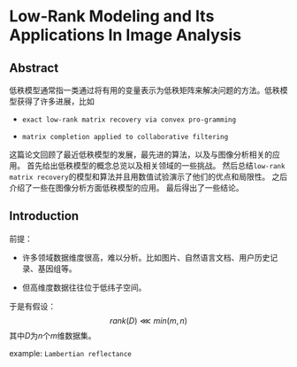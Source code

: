 # Low-Rank Modeling and Its Applications In Image Analysis

## Abstract

低秩模型通常指一类通过将有用的变量表示为低秩矩阵来解决问题的方法。低秩模型获得了许多进展，比如

- ```exact low-rank matrix recovery via convex pro-gramming```

- ```matrix completion applied to collaborative filtering```

这篇论文回顾了最近低秩模型的发展，最先进的算法，以及与图像分析相关的应用。
首先给出低秩模型的概念总览以及相关领域的一些挑战。
然后总结```low-rank matrix recovery```的模型和算法并且用数值试验演示了他们的优点和局限性。
之后介绍了一些在图像分析方面低秩模型的应用。
最后得出了一些结论。

## Introduction

前提：

- 许多领域数据维度很高，难以分析。比如图片、自然语言文档、用户历史记录、基因组等。

- 但高维度数据往往位于低纬子空间。

于是有假设：
$$
rank(D) \lll min(m,n)
$$
其中$D$为$n$个$m$维数据集。

example: ```Lambertian reflectance```
